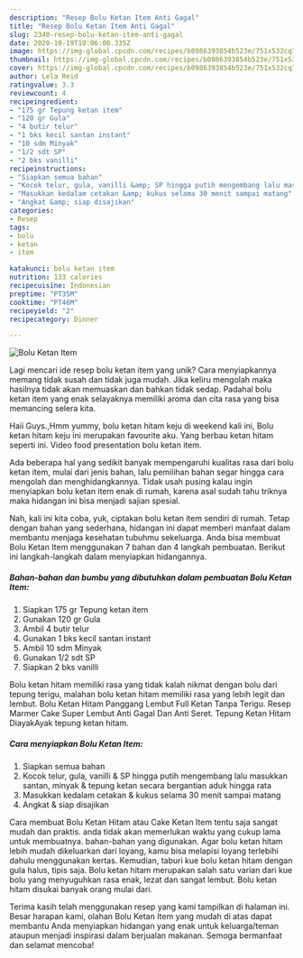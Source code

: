 ```yaml
---
description: "Resep Bolu Ketan Item Anti Gagal"
title: "Resep Bolu Ketan Item Anti Gagal"
slug: 2340-resep-bolu-ketan-item-anti-gagal
date: 2020-10-19T10:06:08.335Z
image: https://img-global.cpcdn.com/recipes/b0986393854b523e/751x532cq70/bolu-ketan-item-foto-resep-utama.jpg
thumbnail: https://img-global.cpcdn.com/recipes/b0986393854b523e/751x532cq70/bolu-ketan-item-foto-resep-utama.jpg
cover: https://img-global.cpcdn.com/recipes/b0986393854b523e/751x532cq70/bolu-ketan-item-foto-resep-utama.jpg
author: Lela Reid
ratingvalue: 3.3
reviewcount: 4
recipeingredient:
- "175 gr Tepung ketan item"
- "120 gr Gula"
- "4 butir telur"
- "1 bks kecil santan instant"
- "10 sdm Minyak"
- "1/2 sdt SP"
- "2 bks vanilli"
recipeinstructions:
- "Siapkan semua bahan"
- "Kocok telur, gula, vanilli &amp; SP hingga putih mengembang lalu masukkan santan, minyak &amp; tepung ketan secara bergantian aduk hingga rata"
- "Masukkan kedalam cetakan &amp; kukus selama 30 menit sampai matang"
- "Angkat &amp; siap disajikan"
categories:
- Resep
tags:
- bolu
- ketan
- item

katakunci: bolu ketan item 
nutrition: 133 calories
recipecuisine: Indonesian
preptime: "PT35M"
cooktime: "PT46M"
recipeyield: "2"
recipecategory: Dinner

---
```



![Bolu Ketan Item](https://img-global.cpcdn.com/recipes/b0986393854b523e/751x532cq70/bolu-ketan-item-foto-resep-utama.jpg)

Lagi mencari ide resep bolu ketan item yang unik? Cara menyiapkannya memang tidak susah dan tidak juga mudah. Jika keliru mengolah maka hasilnya tidak akan memuaskan dan bahkan tidak sedap. Padahal bolu ketan item yang enak selayaknya memiliki aroma dan cita rasa yang bisa memancing selera kita.

Haii Guys.,Hmm yummy, bolu ketan hitam keju di weekend kali ini, Bolu ketan hitam keju ini merupakan favourite aku. Yang berbau ketan hitam seperti ini. Video food presentation bolu ketan item.

Ada beberapa hal yang sedikit banyak mempengaruhi kualitas rasa dari bolu ketan item, mulai dari jenis bahan, lalu pemilihan bahan segar hingga cara mengolah dan menghidangkannya. Tidak usah pusing kalau ingin menyiapkan bolu ketan item enak di rumah, karena asal sudah tahu triknya maka hidangan ini bisa menjadi sajian spesial.


Nah, kali ini kita coba, yuk, ciptakan bolu ketan item sendiri di rumah. Tetap dengan bahan yang sederhana, hidangan ini dapat memberi manfaat dalam membantu menjaga kesehatan tubuhmu sekeluarga. Anda bisa membuat Bolu Ketan Item menggunakan 7 bahan dan 4 langkah pembuatan. Berikut ini langkah-langkah dalam menyiapkan hidangannya.

<!--inarticleads1-->

##### Bahan-bahan dan bumbu yang dibutuhkan dalam pembuatan Bolu Ketan Item:

1. Siapkan 175 gr Tepung ketan item
1. Gunakan 120 gr Gula
1. Ambil 4 butir telur
1. Gunakan 1 bks kecil santan instant
1. Ambil 10 sdm Minyak
1. Gunakan 1/2 sdt SP
1. Siapkan 2 bks vanilli


Bolu ketan hitam memiliki rasa yang tidak kalah nikmat dengan bolu dari tepung terigu, malahan bolu ketan hitam memiliki rasa yang lebih legit dan lembut. Bolu Ketan Hitam Panggang Lembut Full Ketan Tanpa Terigu. Resep Marmer Cake Super Lembut Anti Gagal Dan Anti Seret. Tepung Ketan Hitam DiayakAyak tepung ketan hitam. 

<!--inarticleads2-->

##### Cara menyiapkan Bolu Ketan Item:

1. Siapkan semua bahan
1. Kocok telur, gula, vanilli &amp; SP hingga putih mengembang lalu masukkan santan, minyak &amp; tepung ketan secara bergantian aduk hingga rata
1. Masukkan kedalam cetakan &amp; kukus selama 30 menit sampai matang
1. Angkat &amp; siap disajikan


Cara membuat Bolu Ketan Hitam atau Cake Ketan Item tentu saja sangat mudah dan praktis. anda tidak akan memerlukan waktu yang cukup lama untuk membuatnya. bahan-bahan yang digunakan. Agar bolu ketan hitam lebih mudah dikeluarkan dari loyang, kamu bisa melapisi loyang terlebihi dahulu menggunakan kertas. Kemudian, taburi kue bolu ketan hitam dengan gula halus, tipis saja. Bolu ketan hitam merupakan salah satu varian dari kue bolu yang menyuguhkan rasa enak, lezat dan sangat lembut. Bolu ketan hitam disukai banyak orang mulai dari. 

Terima kasih telah menggunakan resep yang kami tampilkan di halaman ini. Besar harapan kami, olahan Bolu Ketan Item yang mudah di atas dapat membantu Anda menyiapkan hidangan yang enak untuk keluarga/teman ataupun menjadi inspirasi dalam berjualan makanan. Semoga bermanfaat dan selamat mencoba!
